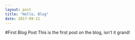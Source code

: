 ```yaml
---
layout: post
title: "Hello, Blog"
date: 2017-09-21
---
```


#First Blog Post
This is the first post on the blog, isn't it grand!
